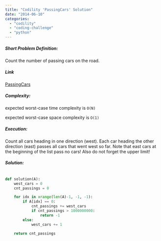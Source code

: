 ```yaml
---
title: "Codility 'PassingCars' Solution"
date: "2014-06-10"
categories: 
  - "codility"
  - "coding-challenge"
  - "python"
---
```


##### Short Problem Definition:

Count the number of passing cars on the road.

##### Link

[PassingCars](https://codility.com/demo/take-sample-test/passing_cars)

##### Complexity:

expected worst-case time complexity is `O(N)`

expected worst-case space complexity is `O(1)`

##### Execution:

Count all cars heading in one direction (west). Each car heading the other direction (east) passes all cars that went west so far. Note that east cars at the beginning of the list pass no cars! Also do not forget the upper limit!

##### Solution:

```python

def solution(A):
    west_cars = 0
    cnt_passings = 0

    for idx in xrange(len(A)-1, -1, -1):
        if A[idx] == 0:
            cnt_passings += west_cars
            if cnt_passings > 1000000000:
                return -1
        else:
            west_cars += 1

    return cnt_passings
```
